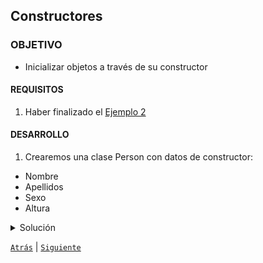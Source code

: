 ## Constructores

### OBJETIVO 

- Inicializar objetos a través de su constructor

#### REQUISITOS 

1. Haber finalizado el [Ejemplo 2](../Ejemplo-02)

#### DESARROLLO

1. Crearemos una clase Person con datos de constructor: 

* Nombre
* Apellidos
* Sexo
* Altura

<details>
	<summary>Solución</summary>

la clase es la siguiente: 

```kotlin
package ` clases`

class Person (val name:String,val apellidos: String, val sexo: String,val altura: Float) {

    init {
        println("""
            valor edición: 
             nombre: $name,
             apellidos: $apellidos,
             sexo: $sexo,
             altura: $altura
        """.trimIndent())
    }


}

```

Para crear una instancia de la clase:

```kotlin
fun main(){

    val person = Person(
        "Daniel",
        "Bedu",
        "Masculino",
        1.78f)

}
```

</details>

[`Atrás`](../Ejemplo-02) | [`Siguiente`](../Ejemplo-03)
